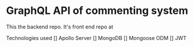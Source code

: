 # GraphQL API of commenting system

This the backend repo. It's front end repo at

Technologies used
[] Apollo Server
[] MongoDB
[] Mongoose ODM
[] JWT
